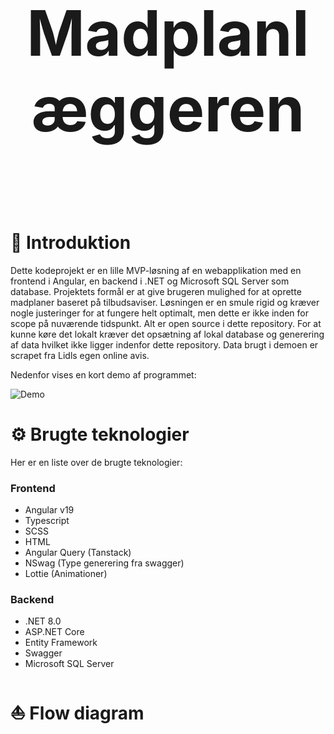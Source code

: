 ﻿﻿<div align="center">
    <h1 style="font-size: 100px;">Madplanlæggeren</h1>
    <a href="https://www.buymeacoffee.com/VishwaGauravIn" target="_blank"><img alt="" src="https://skillicons.dev/icons?i=ts,angular,dotnet,html,scss" style="vertical-align:center" /></a>
</div>
<br/>

# 👋 Introduktion

Dette kodeprojekt er en lille MVP-løsning af en webapplikation med en frontend i Angular, en backend i .NET og Microsoft SQL Server som database. Projektets formål er at give brugeren mulighed for at oprette madplaner baseret på tilbudsaviser. Løsningen er en smule rigid og kræver nogle justeringer for at fungere helt optimalt, men dette er ikke inden for scope på nuværende tidspunkt. Alt er open source i dette repository. For at kunne køre det lokalt kræver det opsætning af lokal database og generering af data hvilket ikke ligger indenfor dette repository. Data brugt i demoen er scrapet fra Lidls egen online avis.

Nedenfor vises en kort demo af programmet:

![Demo](https://github.com/user-attachments/assets/8d86b830-ac64-4a28-b47b-ec2b48a36c15)

# ⚙️ Brugte teknologier

Her er en liste over de brugte teknologier:

### Frontend

- Angular v19
- Typescript
- SCSS
- HTML
- Angular Query (Tanstack)
- NSwag (Type generering fra swagger)
- Lottie (Animationer)

### Backend

- .NET 8.0
- ASP.NET Core
- Entity Framework
- Swagger
- Microsoft SQL Server

# ⛵️ Flow diagram
